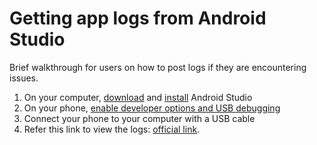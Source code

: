 # Getting app logs from Android Studio

Brief walkthrough for users on how to post logs if they are encountering issues.

1. On your computer, [download](https://developer.android.com/studio/) and [install](https://developer.android.com/studio/install) Android Studio
2. On your phone, [enable developer options and USB debugging](https://developer.android.com/studio/debug/dev-options#enable)
3. Connect your phone to your computer with a USB cable
4. Refer this link to view the logs: [official link](https://developer.android.com/studio/debug/am-logcat#running).